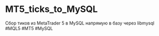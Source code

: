# MT5_ticks_to_MySQL
Сбор тиков из MetaTrader 5 в MySQL напрямую в базу через libmysql #MQL5 #MT5 #MySQL
